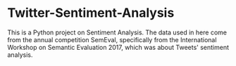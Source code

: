 # Twitter-Sentiment-Analysis
This is a Python project on Sentiment Analysis. The data used in here come from the annual competition SemEval, specifically from the International Workshop on Semantic Evaluation 2017, which was about Tweets' sentiment analysis.


